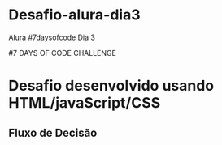 # Desafio-alura-dia3
Alura #7daysofcode Dia 3

<p>#7 DAYS OF CODE CHALLENGE</p>

<h1>Desafio desenvolvido usando HTML/javaScript/CSS</h1>
<h2>Fluxo de Decisão</h2>

